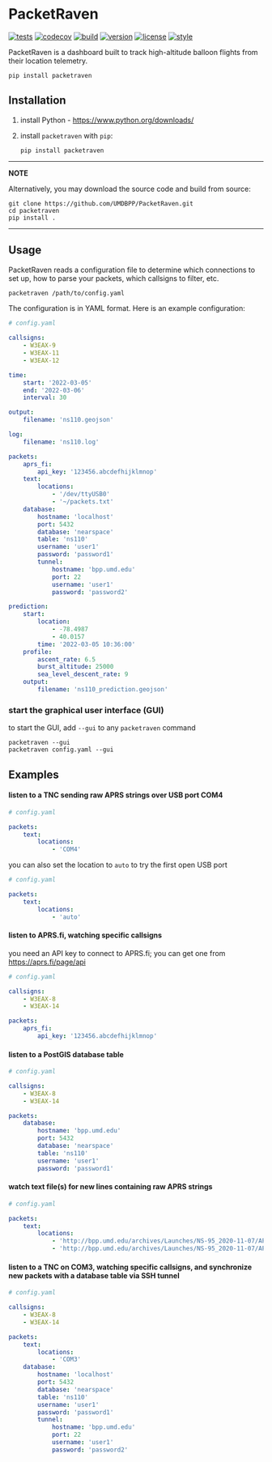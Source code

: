 # PacketRaven

[![tests](https://github.com/UMDBPP/PacketRaven/workflows/tests/badge.svg)](https://github.com/UMDBPP/PacketRaven/actions?query=workflow%3Atests)
[![codecov](https://codecov.io/gh/umdbpp/packetraven/branch/master/graph/badge.svg?token=SF5215DHUW)](https://codecov.io/gh/umdbpp/packetraven)
[![build](https://github.com/UMDBPP/PacketRaven/workflows/build/badge.svg)](https://github.com/UMDBPP/PacketRaven/actions?query=workflow%3Abuild)
[![version](https://img.shields.io/pypi/v/packetraven)](https://pypi.org/project/packetraven)
[![license](https://img.shields.io/github/license/umdbpp/packetraven)](https://opensource.org/licenses/MIT)
[![style](https://sourceforge.net/p/oitnb/code/ci/default/tree/_doc/_static/oitnb.svg?format=raw)](https://sourceforge.net/p/oitnb/code)

PacketRaven is a dashboard built to track high-altitude balloon flights from their location telemetry.

```shell
pip install packetraven
```

## Installation

1. install Python - https://www.python.org/downloads/

2. install `packetraven` with `pip`:
    ```
    pip install packetraven
    ```

---
**NOTE**

Alternatively, you may download the source code and build from source:

```shell
git clone https://github.com/UMDBPP/PacketRaven.git
cd packetraven
pip install .
```

---

## Usage

PacketRaven reads a configuration file to determine which connections to set up, how to parse your packets, which callsigns to filter, etc.

```bash
packetraven /path/to/config.yaml
```

The configuration is in YAML format. Here is an example configuration:

```yaml
# config.yaml

callsigns:
    - W3EAX-9
    - W3EAX-11
    - W3EAX-12

time:
    start: '2022-03-05'
    end: '2022-03-06'
    interval: 30

output:
    filename: 'ns110.geojson'

log:
    filename: 'ns110.log'

packets:
    aprs_fi:
        api_key: '123456.abcdefhijklmnop'
    text:
        locations:
            - '/dev/ttyUSB0'
            - '~/packets.txt'
    database:
        hostname: 'localhost'
        port: 5432
        database: 'nearspace'
        table: 'ns110'
        username: 'user1'
        password: 'password1'
        tunnel:
            hostname: 'bpp.umd.edu'
            port: 22
            username: 'user1'
            password: 'password2'

prediction:
    start:
        location:
            - -78.4987
            - 40.0157
        time: '2022-03-05 10:36:00'
    profile:
        ascent_rate: 6.5
        burst_altitude: 25000
        sea_level_descent_rate: 9
    output:
        filename: 'ns110_prediction.geojson'
```

### start the graphical user interface (GUI)

to start the GUI, add `--gui` to any `packetraven` command

```shell
packetraven --gui
packetraven config.yaml --gui
```

## Examples

#### listen to a TNC sending raw APRS strings over USB port COM4

```yaml
# config.yaml

packets:
    text:
        locations:
            - 'COM4'
```

you can also set the location to `auto` to try the first open USB port

```yaml
# config.yaml

packets:
    text:
        locations:
            - 'auto'
```

#### listen to APRS.fi, watching specific callsigns

you need an API key to connect to APRS.fi; you can get one from https://aprs.fi/page/api

```yaml
# config.yaml

callsigns:
    - W3EAX-8
    - W3EAX-14

packets:
    aprs_fi:
        api_key: '123456.abcdefhijklmnop'
```

#### listen to a PostGIS database table

```yaml
# config.yaml

callsigns:
    - W3EAX-8
    - W3EAX-14

packets:
    database:
        hostname: 'bpp.umd.edu'
        port: 5432
        database: 'nearspace'
        table: 'ns110'
        username: 'user1'
        password: 'password1'
```

#### watch text file(s) for new lines containing raw APRS strings

```yaml
# config.yaml

packets:
    text:
        locations:
            - 'http://bpp.umd.edu/archives/Launches/NS-95_2020-11-07/APRS/W3EAX-10/W3EAX-10_raw_NS95.txt'
            - 'http://bpp.umd.edu/archives/Launches/NS-95_2020-11-07/APRS/W3EAX-11/W3EAX-11_raw_NS95.txt'
```

#### listen to a TNC on COM3, watching specific callsigns, and synchronize new packets with a database table via SSH tunnel

```yaml
# config.yaml

callsigns:
    - W3EAX-8
    - W3EAX-14

packets:
    text:
        locations:
            - 'COM3'
    database:
        hostname: 'localhost'
        port: 5432
        database: 'nearspace'
        table: 'ns110'
        username: 'user1'
        password: 'password1'
        tunnel:
            hostname: 'bpp.umd.edu'
            port: 22
            username: 'user1'
            password: 'password2'
```



